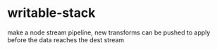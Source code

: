 # writable-stack
make a node stream pipeline, new transforms can be pushed to apply before the data reaches the dest stream
